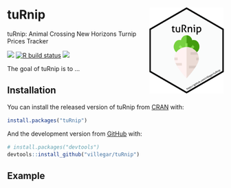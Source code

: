 
<!-- README.md is generated from README.Rmd. Please edit that file -->

# tuRnip <img src="https://raw.githubusercontent.com/villegar/tuRnip/main/inst/images/logo.png" alt="logo" align="right" height=200px/>

tuRnip: Animal Crossing New Horizons Turnip Prices Tracker

<!-- badges: start -->

[![](https://img.shields.io/badge/devel%20version-0.0.0.9000-yellow.svg)](https://github.com/villegar/tuRnip)
[![R build
status](https://github.com/villegar/tuRnip/workflows/R-CMD-check/badge.svg)](https://github.com/villegar/tuRnip/actions)
[![](https://www.r-pkg.org/badges/version/tuRnip?color=black)](https://cran.r-project.org/package=tuRnip)
<!-- badges: end -->

The goal of tuRnip is to …

## Installation

You can install the released version of tuRnip from
[CRAN](https://CRAN.R-project.org) with:

``` r
install.packages("tuRnip")
```

And the development version from [GitHub](https://github.com/) with:

``` r
# install.packages("devtools")
devtools::install_github("villegar/tuRnip")
```

## Example

